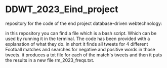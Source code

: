 # DDWT_2023_Eind_project
repository for the code of the end project database-driven webtechnology:

in this repository you can find a file which is a bash script.
Which can be used by running it in the terminal. The code has been provided with a explanation of what they do.
in short it finds all tweets for 4 different Football matches and searches for negative and positive words in those tweets.
it produces a txt file for each of the match's tweets and then it puts the results in a new file rm_2023_freqs.txt.
